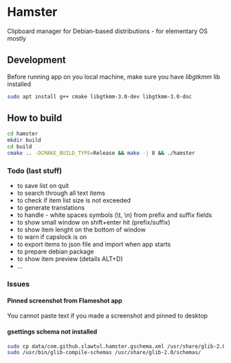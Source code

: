 # Hamster

Clipboard manager for Debian-based distributions - for elementary OS mostly

## Development

Before running app on you local machine, make sure you have *libgtkmm* lib installed

```bash
sudo apt install g++ cmake libgtkmm-3.0-dev libgtkmm-3.0-doc
```

## How to build

```bash
cd hamster
mkdir build
cd build
cmake .. -DCMAKE_BUILD_TYPE=Release && make -j 8 && ./hamster
```

### Todo (last stuff)

* to save list on quit
* to search through all text items
* to check if item list size is not exceeded
* to generate translations
* to handle - white spaces symbols (\t, \n) from prefix and suffix fields
* to show small window on shift+enter hit (prefix/suffix)
* to show item lenght on the bottom of window
* to warn if capslock is on
* to export items to json file and import when app starts
* to prepare debian package
* to show item preview (details ALT+D)
* ...

### Issues

#### Pinned screenshot from Flameshot app

You cannot paste text if you made a screenshot and pinned to desktop

#### gsettings schema not installed

```bash
sudo cp data/com.github.slawtul.hamster.gschema.xml /usr/share/glib-2.0/schemas/
sudo /usr/bin/glib-compile-schemas /usr/share/glib-2.0/schemas/
```
